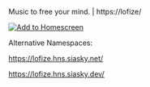 Music to free your mind. | https://lofize/

[![Add to Homescreen](https://img.shields.io/badge/Skynet-Add%20To%20Homescreen-00c65e?logo=skynet&labelColor=0d0d0d)](https://homescreen.hns.siasky.net/#/skylink/AQCV16j2c62FMotFVJUNkLUq5Wy0GBz8kSEXSFnyYReEdQ)

Alternative Namespaces:

https://lofize.hns.siasky.net/

https://lofize.hns.siasky.dev/

